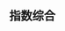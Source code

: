 ## 指数综合

<canvas id="chart01"></canvas>
<canvas id="chart02"></canvas>
<canvas id="chart03"></canvas>

<script>
data_index_gen = loadData('/index/801003.csv')
data_index_gen(drawTimeSeries({
    el: 'chart01',
    x: data => data.map(_ => new Date(_['发布日期'])),
    y: data => data.map(_ => _['收盘指数'])
}))
data_index_gen(drawTimeSeries({
    el: 'chart02',
    x: data => data.map(_ => new Date(_['发布日期'])),
    y: data => data.map(_ => _['市盈率(倍)'])
}))
data_index_gen(drawTimeSeries({
    el: 'chart03',
    x: data => data.map(_ => new Date(_['发布日期'])),
    y: data => data.map(_ => _['市净率(倍)'])
}))
</script>